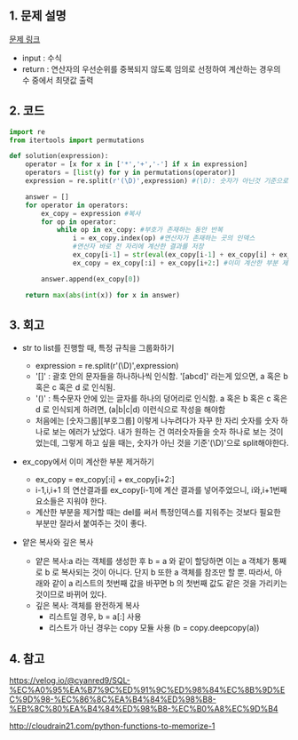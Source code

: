 ## 1. 문제 설명

[문제 링크](https://programmers.co.kr/learn/courses/30/lessons/67257)

- input : 수식
- return : 연산자의 우선순위를 중복되지 않도록 임의로 선정하여 계산하는 경우의 수 중에서 최댓값 출력

## 2. 코드

```python
import re
from itertools import permutations

def solution(expression):
    operator = [x for x in ['*','+','-'] if x in expression]
    operators = [list(y) for y in permutations(operator)]
    expression = re.split(r'(\D)',expression) #(\D): 숫자가 아닌것 기준으로 split

    answer = []
    for operator in operators:
        ex_copy = expression #복사
        for op in operator:
            while op in ex_copy: #부호가 존재하는 동안 반복
                i = ex_copy.index(op) #연산자가 존재하는 곳의 인덱스
                #연산자 바로 전 자리에 계산한 결과를 저장
                ex_copy[i-1] = str(eval(ex_copy[i-1] + ex_copy[i] + ex_copy[i+1]))
                ex_copy = ex_copy[:i] + ex_copy[i+2:] #이미 계산한 부분 제거

        answer.append(ex_copy[0])

    return max(abs(int(x)) for x in answer)

```

## 3. 회고

- str to list를 진행할 때, 특정 규칙을 그룹화하기

  - expression = re.split(r'(\D)',expression)
  - '[]' : 괄호 안의 문자들을 하나하나씩 인식함. '[abcd]' 라는게 있으면, a 혹은 b 혹은 c 혹은 d 로 인식됨.
  - '()' : 특수문자 안에 있는 글자를 하나의 덩어리로 인식함. a 혹은 b 혹은 c 혹은 d 로 인식되게 하려면, (a|b|c|d) 이런식으로 작성을 해야함
  - 처음에는 [숫자그룹][부호그룹] 이렇게 나누려다가 자꾸 한 자리 숫자를 숫자 하나로 보는 에러가 났었다. 내가 원하는 건 여러숫자들을 숫자 하나로 보는 것이었는데, 그렇게 하고 싶을 때는, 숫자가 아닌 것을 기준'(\D)'으로 split해야한다.

- ex_copy에서 이미 계산한 부분 제거하기

  - ex_copy = ex_copy[:i] + ex_copy[i+2:]
  - i-1,i,i+1 의 연산결과를 ex_copy[i-1]에 계산 결과를 넣어주었으니, i와,i+1번째 요소들은 지워야 한다.
  - 계산한 부분을 제거할 때는 del를 써서 특정인덱스를 지워주는 것보다 필요한 부분만 잘라서 붙여주는 것이 좋다.

- 얕은 복사와 깊은 복사
  - 얕은 복사:a 라는 객체를 생성한 후 b = a 와 같이 할당하면 이는 a 객체가 통째로 b 로 복사되는 것이 아니다. 단지 b 또한 a 객체를 참조만 할 뿐. 따라서, 아래와 같이 a 리스트의 첫번째 값을 바꾸면 b 의 첫번째 값도 같은 것을 가리키는 것이므로 바뀌어 있다.
  - 깊은 복사: 객체를 완전하게 복사
    - 리스트일 경우, b = a[:] 사용
    - 리스트가 아닌 경우는 copy 모듈 사용 (b = copy.deepcopy(a))

## 4. 참고

https://velog.io/@cyanred9/SQL-%EC%A0%95%EA%B7%9C%ED%91%9C%ED%98%84%EC%8B%9D%EC%9D%98-%EC%86%8C%EA%B4%84%ED%98%B8-%EB%8C%80%EA%B4%84%ED%98%B8-%EC%B0%A8%EC%9D%B4

http://cloudrain21.com/python-functions-to-memorize-1
